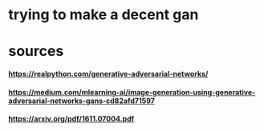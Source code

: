 # trying to make a decent gan

# sources
#### https://realpython.com/generative-adversarial-networks/
#### https://medium.com/mlearning-ai/image-generation-using-generative-adversarial-networks-gans-cd82afd71597
#### https://arxiv.org/pdf/1611.07004.pdf